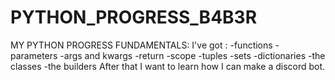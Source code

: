 # PYTHON_PROGRESS_B4B3R
MY PYTHON PROGRESS FUNDAMENTALS:
I've got :
    -functions
    -parameters
    -args and kwargs
    -return
    -scope
    -tuples
    -sets
    -dictionaries
    -the classes
    -the builders
After that I want to learn how I can make a discord bot.

